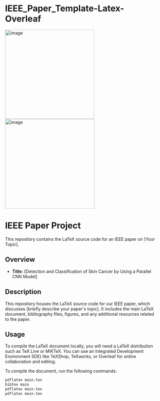 # IEEE_Paper_Template-Latex-Overleaf

<img width="293" alt="image" src="https://github.com/sandeshpy613/IEEE_Paper_Template-Latex-Overleaf/assets/109367533/a8aa5246-68e1-463a-a082-41f7c45d6077">


<img width="294" alt="image" src="https://github.com/sandeshpy613/IEEE_Paper_Template-Latex-Overleaf/assets/109367533/ecc2edb1-87e9-41cf-930c-926162ffd527">

# IEEE Paper Project

This repository contains the LaTeX source code for an IEEE paper on [Your Topic].

## Overview

- **Title:** [Detection and Classification of Skin Cancer by Using a Parallel CNN Model]

## Description

This repository houses the LaTeX source code for our IEEE paper, which discusses [briefly describe your paper's topic]. It includes the main LaTeX document, bibliography files, figures, and any additional resources related to the paper.

## Usage

To compile the LaTeX document locally, you will need a LaTeX distribution such as TeX Live or MiKTeX. You can use an Integrated Development Environment (IDE) like TeXShop, TeXworks, or Overleaf for online collaboration and editing.

To compile the document, run the following commands:

```bash
pdflatex main.tex
bibtex main
pdflatex main.tex
pdflatex main.tex

